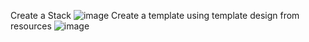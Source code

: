 Create a Stack
![image](https://github.com/selva9487/Cloud-formation/assets/137595778/4f591098-a0fa-47bf-8164-0f713049f842)
Create a template using template design from resources
![image](https://github.com/selva9487/Cloud-formation/assets/137595778/9a85ee27-27c1-43d5-b0a7-3175b401f0ed)

